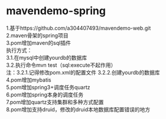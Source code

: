 # mavendemo-spring
1.基于https://github.com/a304407493/mavendemo-web.git<br/>
2.maven骨架的spring项目<br/>
3.pom增加maven的sql插件<br/>
	执行方式：<br/>
		3.1.在mysql中创建yourdb的数据库<br/>
		3.2.执行命令mvn test（sql:execute不起作用）<br/>
			注：3.2.1.记得修改pom.xml的配置文件 3.2.2.创建yourdb的数据库<br/>
4.pom增加mybatis<br/>
5.pom增加spring3+调度任务quartz<br/>
6.pom增加spring本身的调度任务<br/>
7.pom增加quartz支持集群和多种方式配置<br/>
8.pom增加支持druid，修改的druid本地数据库配置错误的地方<br/>
